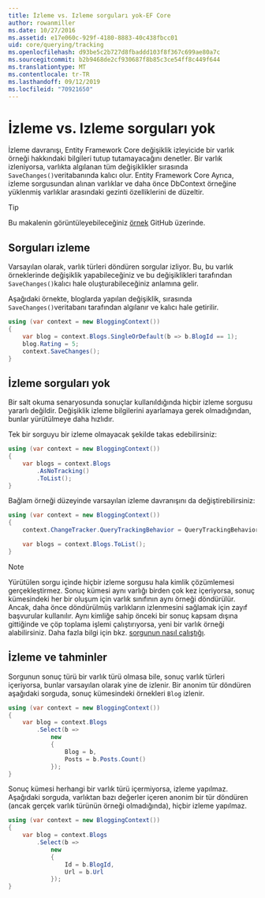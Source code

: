 ```yaml
---
title: İzleme vs. Izleme sorguları yok-EF Core
author: rowanmiller
ms.date: 10/27/2016
ms.assetid: e17e060c-929f-4180-8883-40c438fbcc01
uid: core/querying/tracking
ms.openlocfilehash: d93be5c2b727d8fbaddd103f8f367c699ae80a7c
ms.sourcegitcommit: b2b9468de2cf930687f8b85c3ce54ff8c449f644
ms.translationtype: MT
ms.contentlocale: tr-TR
ms.lasthandoff: 09/12/2019
ms.locfileid: "70921650"
---
```

# <a name="tracking-vs-no-tracking-queries"></a>İzleme vs. Izleme sorguları yok

İzleme davranışı, Entity Framework Core değişiklik izleyicide bir varlık örneği hakkındaki bilgileri tutup tutamayacağını denetler. Bir varlık izleniyorsa, varlıkta algılanan tüm değişiklikler sırasında `SaveChanges()`veritabanında kalıcı olur. Entity Framework Core Ayrıca, izleme sorgusundan alınan varlıklar ve daha önce DbContext örneğine yüklenmiş varlıklar arasındaki gezinti özelliklerini de düzeltir.

> [!TIP]  
> Bu makalenin görüntüleyebileceğiniz [örnek](https://github.com/aspnet/EntityFramework.Docs/tree/master/samples/core/Querying) GitHub üzerinde.

## <a name="tracking-queries"></a>Sorguları izleme

Varsayılan olarak, varlık türleri döndüren sorgular izliyor. Bu, bu varlık örneklerinde değişiklik yapabileceğiniz ve bu değişiklikleri tarafından `SaveChanges()`kalıcı hale oluşturabileceğiniz anlamına gelir.

Aşağıdaki örnekte, bloglarda yapılan değişiklik, sırasında `SaveChanges()`veritabanı tarafından algılanır ve kalıcı hale getirilir.

<!-- [!code-csharp[Main](samples/core/Querying/Tracking/Sample.cs)] -->
``` csharp
using (var context = new BloggingContext())
{
    var blog = context.Blogs.SingleOrDefault(b => b.BlogId == 1);
    blog.Rating = 5;
    context.SaveChanges();
}
```

## <a name="no-tracking-queries"></a>İzleme sorguları yok

Bir salt okuma senaryosunda sonuçlar kullanıldığında hiçbir izleme sorgusu yararlı değildir. Değişiklik izleme bilgilerini ayarlamaya gerek olmadığından, bunlar yürütülmeye daha hızlıdır.

Tek bir sorguyu bir izleme olmayacak şekilde takas edebilirsiniz:

<!-- [!code-csharp[Main](samples/core/Querying/Tracking/Sample.cs?highlight=4)] -->
``` csharp
using (var context = new BloggingContext())
{
    var blogs = context.Blogs
        .AsNoTracking()
        .ToList();
}
```

Bağlam örneği düzeyinde varsayılan izleme davranışını da değiştirebilirsiniz:

<!-- [!code-csharp[Main](samples/core/Querying/Tracking/Sample.cs?highlight=3)] -->
``` csharp
using (var context = new BloggingContext())
{
    context.ChangeTracker.QueryTrackingBehavior = QueryTrackingBehavior.NoTracking;

    var blogs = context.Blogs.ToList();
}
```

> [!NOTE]  
> Yürütülen sorgu içinde hiçbir izleme sorgusu hala kimlik çözümlemesi gerçekleştirmez. Sonuç kümesi aynı varlığı birden çok kez içeriyorsa, sonuç kümesindeki her bir oluşum için varlık sınıfının aynı örneği döndürülür. Ancak, daha önce döndürülmüş varlıkların izlenmesini sağlamak için zayıf başvurular kullanılır. Aynı kimliğe sahip önceki bir sonuç kapsam dışına gittiğinde ve çöp toplama işlemi çalıştırıyorsa, yeni bir varlık örneği alabilirsiniz. Daha fazla bilgi için bkz. [sorgunun nasıl çalıştığı](overview.md).

## <a name="tracking-and-projections"></a>İzleme ve tahminler

Sorgunun sonuç türü bir varlık türü olmasa bile, sonuç varlık türleri içeriyorsa, bunlar varsayılan olarak yine de izlenir. Bir anonim tür döndüren aşağıdaki sorguda, sonuç kümesindeki örnekleri `Blog` izlenir.

<!-- [!code-csharp[Main](samples/core/Querying/Tracking/Sample.cs?highlight=7)] -->
``` csharp
using (var context = new BloggingContext())
{
    var blog = context.Blogs
        .Select(b =>
            new
            {
                Blog = b,
                Posts = b.Posts.Count()
            });
}
```

Sonuç kümesi herhangi bir varlık türü içermiyorsa, izleme yapılmaz. Aşağıdaki sorguda, varlıktan bazı değerler içeren anonim bir tür döndüren (ancak gerçek varlık türünün örneği olmadığında), hiçbir izleme yapılmaz.

<!-- [!code-csharp[Main](samples/core/Querying/Tracking/Sample.cs)] -->
``` csharp
using (var context = new BloggingContext())
{
    var blog = context.Blogs
        .Select(b =>
            new
            {
                Id = b.BlogId,
                Url = b.Url
            });
}
```
